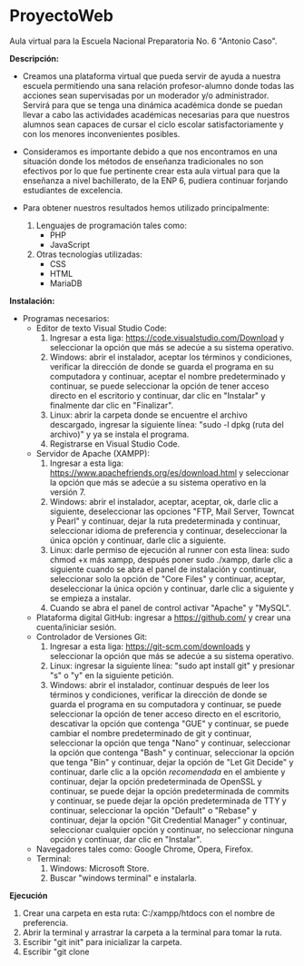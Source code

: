 # ProyectoWeb

Aula virtual para la Escuela Nacional Preparatoria No. 6 "Antonio Caso".

**Descripción:**
  - Creamos una plataforma virtual que pueda servir de ayuda a nuestra escuela permitiendo una sana relación profesor-alumno donde todas las acciones sean supervisadas por un moderador y/o administrador. Servirá para que se tenga una dinámica académica donde se puedan llevar a cabo las actividades académicas necesarias para que nuestros alumnos sean capaces de cursar el ciclo escolar satisfactoriamente y con los menores inconvenientes posibles.

  - Consideramos es importante debido a que nos encontramos en una situación donde los métodos de enseñanza tradicionales no son efectivos por lo que fue pertinente crear esta aula virtual para que la enseñanza a nivel bachillerato, de la ENP 6, pudiera continuar forjando estudiantes de excelencia.
  
  - Para obtener nuestros resultados hemos utilizado principalmente:
      1. Lenguajes de programación tales como:
          * PHP
          * JavaScript
      2. Otras tecnologías utilizadas:
          * CSS
          * HTML
          * MariaDB

**Instalación:**
  - Programas necesarios: 
      * Editor de texto Visual Studio Code: 
          1. Ingresar a esta liga: https://code.visualstudio.com/Download y seleccionar la opción que más se adecúe a su sistema operativo.
          2. Windows: abrir el instalador, aceptar los términos y condiciones, verificar la dirección de donde se guarda el programa en su computadora y continuar, aceptar el nombre predeterminado y continuar, se puede seleccionar la opción de tener acceso directo en el escritorio y continuar, dar clic en "Instalar" y finalmente dar clic en "Finalizar".
          4. Linux: abrir la carpeta donde se encuentre el archivo descargado, ingresar la siguiente línea: "sudo -l dpkg (ruta del archivo)" y ya se instala el programa.
          5. Registrarse en Visual Studio Code.
      * Servidor de Apache (XAMPP):
          1. Ingresar a esta liga: https://www.apachefriends.org/es/download.html y seleccionar la opción que más se adecúe a su sistema operativo en la versión 7.
          2. Windows: abrir el instalador, aceptar, aceptar, ok, darle clic a siguiente, deseleccionar las opciones "FTP, Mail Server, Towncat y Pearl" y continuar, dejar la ruta predeterminada y continuar, seleccionar idioma de preferencia y continuar, deseleccionar la única opción y continuar, darle clic a siguiente.
          2. Linux: darle permiso de ejecución al runner con esta línea: sudo chmod +x más xampp, después poner sudo ./xampp, darle clic a siguiente cuando se abra el panel de instalación y continuar, seleccionar solo la opción de "Core Files" y continuar, aceptar, deseleccionar la única opción y continuar, darle clic a siguiente y se empieza a instalar.
          3. Cuando se abra el panel de control activar "Apache" y "MySQL".
      * Plataforma digital GitHub: ingresar a https://github.com/ y crear una cuenta/iniciar sesión.
      * Controlador de Versiones Git: 
          1. Ingresar a esta liga: https://git-scm.com/downloads y seleccionar la opción que más se adecúe a su sistema operativo.
          1. Linux: ingresar la siguiente línea: "sudo apt install git" y presionar "s" o "y" en la siguiente petición.
          2. Windows: abrir el instalador, continuar después de leer los términos y condiciones, verificar la dirección de donde se guarda el programa en su computadora y continuar, se puede seleccionar la opción de tener acceso directo en el escritorio, descativar la opción que contenga "GUE" y continuar, se puede cambiar el nombre predeterminado de git y continuar, seleccionar la opción que tenga "Nano" y continuar, seleccionar la opción que contenga "Bash" y continuar, seleccionar la opción que tenga "Bin" y continuar, dejar la opción de "Let Git Decide" y continuar, darle clic a la opción *recomendada* en el ambiente y continuar, dejar la opción predeterminada de OpenSSL y continuar, se puede dejar la opción predeterminada de commits y continuar, se puede dejar la opción predeterminada de TTY y continuar, seleccionar la opción "Default" o "Rebase" y continuar, dejar la opción "Git Credential Manager" y continuar, seleccionar cualquier opción y continuar, no seleccionar ninguna opción y continuar, dar clic en "Instalar".
      * Navegadores tales como: Google Chrome, Opera, Firefox.
      * Terminal: 
          1. Windows: Microsoft Store.
          2. Buscar "windows terminal" e instalarla.

**Ejecución**
1. Crear una carpeta en esta ruta: C:/xampp/htdocs con el nombre de preferencia.
2. Abrir la terminal y arrastrar la carpeta a la terminal para tomar la ruta.
3. Escribir "git init" para inicializar la carpeta.
4. Escribir "git clone 
          
